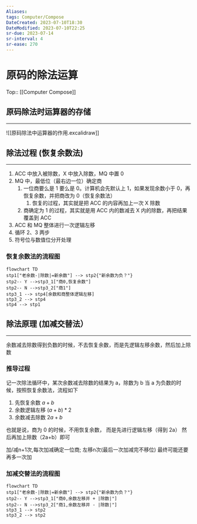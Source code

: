 ```yaml
---
Aliases: 
tags: Computer/Compose 
DateCreated: 2023-07-10T18:30
DateModified: 2023-07-10T22:25
sr-due: 2023-07-14
sr-interval: 4
sr-ease: 270
---
```

# 原码的除法运算
Top:: [[Computer Compose]]

## 原码除法时运算器的存储
---
![[原码除法中运算器的作用.excalidraw]]

## 除法过程 (恢复余数法)
---
1. ACC 中放入被除数，X 中放入除数，MQ 中置 0
2. MQ 中，最低位（最右边一位）确定商
	1. 一位商要么是 1 要么是 0。计算机会先默认上 1，如果发现余数小于 0，再恢复余数，并把商改为 0（恢复余数法）
		1. 恢复的过程，其实就是把 ACC 的内容再加上一次 X 除数
	2. 商确定为 1 的过程，其实就是用 ACC 内的数减去 X 内的除数，再把结果覆盖到 ACC
3. ACC 和 MQ 整体进行一次逻辑左移
4. 循环 2、3 两步
5. 符号位与数值位分开处理

### 恢复余数法的流程图

```mermaid
flowchart TD
stp1["老余数-|除数|=新余数"] --> stp2{"新余数为负？"}
stp2-- Y -->stp3_1["商0,恢复余数"]
stp2-- N -->stp3_2["商1"]
stp3_1 --> stp4[余数和商整体逻辑左移]
stp3_2 --> stp4
stp4 --> stp1
```

## 除法原理 (加减交替法）
---
余数减去除数得到负数的时候，不去恢复余数，而是先逻辑左移余数，然后加上除数

### 推导过程

记一次除法循环中，某次余数减去除数的结果为 a，除数为 b
当 a 为负数的时候，按照恢复余数法，流程如下
1. 先恢复余数 $a + b$
2. 余数逻辑左移 $(a+b)*2$
3. 余数减去除数 $2a+b$

也就是说，商为 0 的时候，不用恢复余数，
而是先进行逻辑左移（得到 2a）
然后再加上除数（2a+b）即可

加/减n+1次,每次加减确定一位商;
左移n次(最后一次加减完不移位)
最终可能还要再多一次加

### 加减交替法的流程图

```mermaid
flowchart TD
stp1["老余数-|除数|=新余数"] --> stp2{"新余数为负？"}
stp2-- Y -->stp3_1["商0,余数左移并 + |除数|"]
stp2-- N -->stp3_2["商1,余数左移并 - |除数|"]
stp3_1 --> stp2
stp3_2 --> stp2
```
